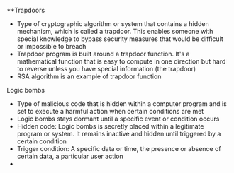 **Trapdoors
- Type of cryptographic algorithm or system that contains a hidden mechanism, which is called a trapdoor. This enables someone with special knowledge to bypass security measures that would be difficult or impossible to breach
- Trapdoor program is built around a trapdoor function. It's a mathematical function that is easy to compute in one direction but hard to reverse unless you have special information (the trapdoor)
- RSA algorithm is an example of trapdoor function

Logic bombs 
- Type of malicious code that is hidden within a computer program and is set to execute a harmful action when certain conditions are met
- Logic bombs stays dormant until a specific event or condition occurs
- Hidden code: Logic bombs is secretly placed within a legitimate program or system. It remains inactive and hidden until triggered by a certain condition
- Trigger condition: A specific data or time, the presence or absence of certain data, a particular user action 
- 